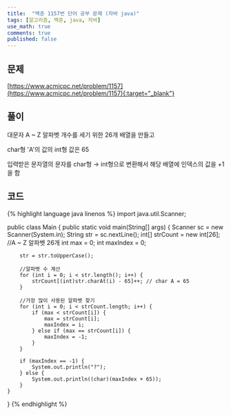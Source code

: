 ```yaml
---
title:  "백준 1157번 단어 공부 문제 (자바 java)"
tags: [알고리즘, 백준, java, 자바]
use_math: true
comments: true
published: false
---
```


## 문제

[https://www.acmicpc.net/problem/1157](https://www.acmicpc.net/problem/1157){:target="_blank"}

## 풀이

대문자 A ~ Z 알파벳 개수를 세기 위한 26개 배열을 만들고

char형 'A'의 값의 int형 값은 65

입력받은 문자열의 문자를 char형 → int형으로 변환해서 해당 배열에 인덱스의 값을 +1을 함

## 코드

{% highlight language java linenos %}
import java.util.Scanner;

public class Main {
    public static void main(String[] args) {
        Scanner sc = new Scanner(System.in);
        String str = sc.nextLine();
        int[] strCount = new int[26]; //A ~ Z 알파벳 26개
        int max = 0;
        int maxIndex = 0;

        str = str.toUpperCase();
        
        //알파벳 수 계산
        for (int i = 0; i < str.length(); i++) {
            strCount[(int)str.charAt(i) - 65]++; // char A = 65
        }
        
        //가장 많이 사용된 알파벳 찾기
        for (int i = 0; i < strCount.length; i++) {
            if (max < strCount[i]) {
                max = strCount[i];
                maxIndex = i;
            } else if (max == strCount[i]) {
                maxIndex = -1;
            }
        }

        if (maxIndex == -1) {
            System.out.println("?");
        } else {
            System.out.println((char)(maxIndex + 65));
        }
    }
}
{% endhighlight %}
